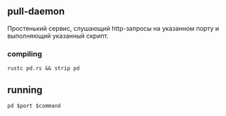 ## pull-daemon
Простенький сервис, слушающий http-запросы на указанном порту и выполняющий указанный скрипт.

### compiling
`rustc pd.rs && strip pd`

## running
`pd $port $command`